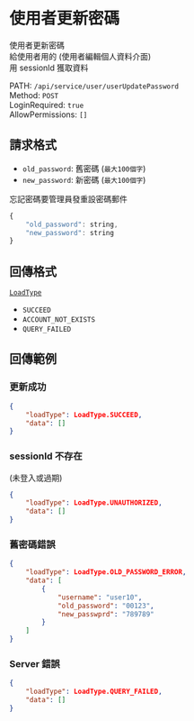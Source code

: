# 使用者更新密碼

使用者更新密碼  
給使用者用的 (使用者編輯個人資料介面)  
用 sessionId 獲取資料  

PATH: `/api/service/user/userUpdatePassword`  
Method: `POST`  
LoginRequired: `true`  
AllowPermissions: `[]`  


## 請求格式
* `old_password`: 舊密碼 (`最大100個字`)
* `new_password`: 新密碼 (`最大100個字`)

忘記密碼要管理員發重設密碼郵件  

```js
{
    "old_password": string,
    "new_password": string
}
```


## 回傳格式
[`LoadType`](../../types.md#loadtype)  
* `SUCCEED`
* `ACCOUNT_NOT_EXISTS`
* `QUERY_FAILED`


## 回傳範例
### 更新成功
```json
{
    "loadType": LoadType.SUCCEED,
    "data": []
}
```

### sessionId 不存在 
(未登入或過期)  
```json
{
    "loadType": LoadType.UNAUTHORIZED,
    "data": []
}
```

### 舊密碼錯誤
```json
{
    "loadType": LoadType.OLD_PASSWORD_ERROR,
    "data": [
        {
            "username": "user10",
            "old_password": "00123",
            "new_passwprd": "789789"
        }
    ]
}
```

### Server 錯誤  
```json
{
    "loadType": LoadType.QUERY_FAILED,
    "data": []
}
```
